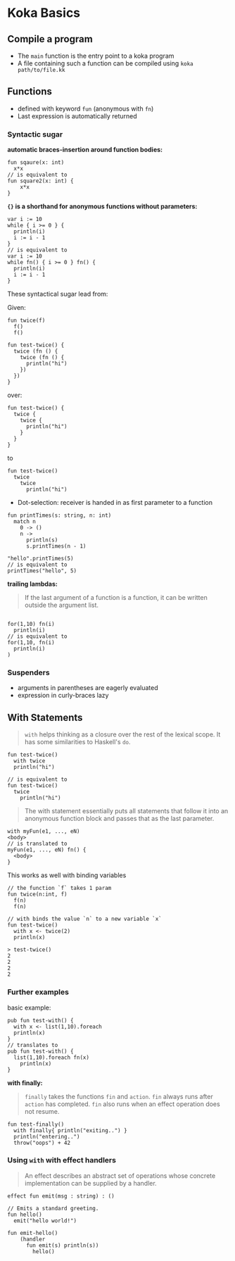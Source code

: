 # Koka Basics

## Compile a program

- The `main` function is the entry point to a koka program
- A file containing such a function can be compiled using `koka path/to/file.kk`

## Functions

- defined with keyword `fun` (anonymous with `fn`)
- Last expression is automatically returned

### Syntactic sugar

__automatic braces-insertion around function bodies:__

```koka
fun sqaure(x: int)
  x*x
// is equivalent to
fun square2(x: int) {
    x*x
}
```

__`{}` is a shorthand for anonymous functions without parameters:__

```koka
var i := 10
while { i >= 0 } {
  println(i)
  i := i - 1
}
// is equivalent to
var i := 10
while fn() { i >= 0 } fn() {
  println(i)
  i := i - 1
}
```

These syntactical sugar lead from:

Given:

```koka
fun twice(f)
  f()
  f()
```

```koka
fun test-twice() {
  twice (fn () {
    twice (fn () {
      println("hi")
    })
  })
}
```

over:

```koka
fun test-twice() {
  twice {
    twice {
      println("hi")
    }
  }
}
```

to

```koka
fun test-twice()
  twice
    twice
      println("hi")
```



- Dot-selection: receiver is handed in as first parameter to a function

```koka
fun printTimes(s: string, n: int)
  match n
    0 -> ()
    n -> 
      println(s)
      s.printTimes(n - 1)

"hello".printTimes(5)
// is equivalent to
printTimes("hello", 5)
```


__trailing lambdas:__ 

> If the last argument of a function is a function, it can be written
> outside the argument list.

```koka

for(1,10) fn(i)
  println(i)
// is equivalent to
for(1,10, fn(i)
  println(i)
)
```



### Suspenders

- arguments in parentheses are eagerly evaluated
- expression in curly-braces lazy

## With Statements

> `with` helps thinking as a closure over the rest of the lexical scope. It has
> some similarities to Haskell's `do`.

```koka
fun test-twice()
  with twice
  println("hi")

// is equivalent to
fun test-twice()
  twice
    println("hi")
```

> The with statement essentially puts all statements that follow it into an
> anonymous function block and passes that as the last parameter.

```koka
with myFun(e1, ..., eN)
<body>
// is translated to
myFun(e1, ..., eN) fn() {
  <body>
}
```

This works as well with binding variables

```koka
// the function `f` takes 1 param
fun twice(n:int, f)
  f(n)
  f(n)

// with binds the value `n` to a new variable `x`
fun test-twice()
  with x <- twice(2)
  println(x)

> test-twice()
2
2
2
2
```

### Further examples

basic example:

```koka
pub fun test-with() {
  with x <- list(1,10).foreach
  println(x)
}
// translates to
pub fun test-with() {
  list(1,10).foreach fn(x)
    println(x)
}
```

__with finally:__

> `finally` takes the functions `fin` and `action`. `fin` always runs after
> `action` has completed. `fin` also runs when an effect operation does
> not resume.

```koka
fun test-finally() 
  with finally{ println("exiting..") }
  println("entering..")
  throw("oops") + 42
```

### Using `with` with effect handlers

> An effect describes an abstract set of operations whose concrete
> implementation can be supplied by a handler.

```koka
effect fun emit(msg : string) : ()

// Emits a standard greeting.
fun hello()
  emit("hello world!")

fun emit-hello()
    (handler
      fun emit(s) println(s))
        hello()
```

